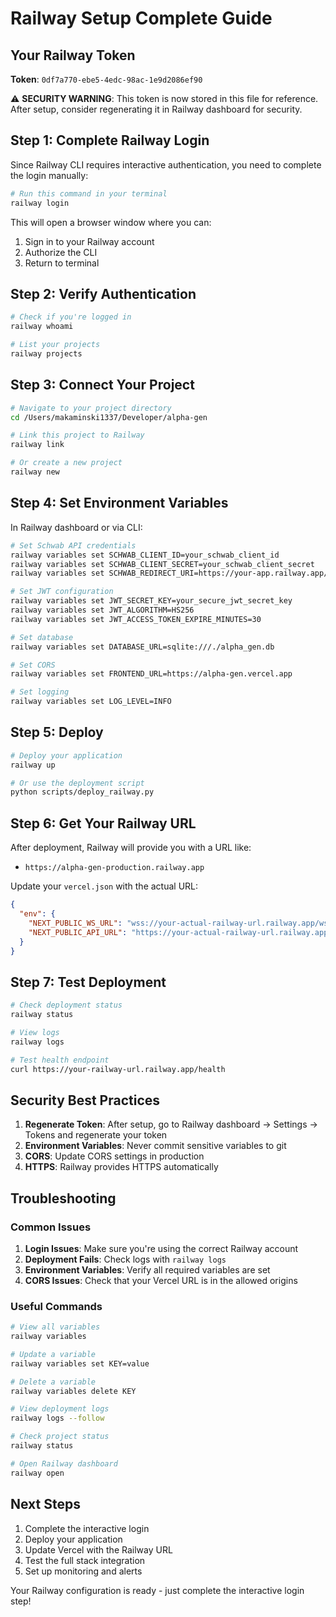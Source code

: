 # Railway Setup Complete Guide

## Your Railway Token
**Token**: `0df7a770-ebe5-4edc-98ac-1e9d2086ef90`

⚠️ **SECURITY WARNING**: This token is now stored in this file for reference. After setup, consider regenerating it in Railway dashboard for security.

## Step 1: Complete Railway Login

Since Railway CLI requires interactive authentication, you need to complete the login manually:

```bash
# Run this command in your terminal
railway login
```

This will open a browser window where you can:
1. Sign in to your Railway account
2. Authorize the CLI
3. Return to terminal

## Step 2: Verify Authentication

```bash
# Check if you're logged in
railway whoami

# List your projects
railway projects
```

## Step 3: Connect Your Project

```bash
# Navigate to your project directory
cd /Users/makaminski1337/Developer/alpha-gen

# Link this project to Railway
railway link

# Or create a new project
railway new
```

## Step 4: Set Environment Variables

In Railway dashboard or via CLI:

```bash
# Set Schwab API credentials
railway variables set SCHWAB_CLIENT_ID=your_schwab_client_id
railway variables set SCHWAB_CLIENT_SECRET=your_schwab_client_secret
railway variables set SCHWAB_REDIRECT_URI=https://your-app.railway.app/auth/callback

# Set JWT configuration
railway variables set JWT_SECRET_KEY=your_secure_jwt_secret_key
railway variables set JWT_ALGORITHM=HS256
railway variables set JWT_ACCESS_TOKEN_EXPIRE_MINUTES=30

# Set database
railway variables set DATABASE_URL=sqlite:///./alpha_gen.db

# Set CORS
railway variables set FRONTEND_URL=https://alpha-gen.vercel.app

# Set logging
railway variables set LOG_LEVEL=INFO
```

## Step 5: Deploy

```bash
# Deploy your application
railway up

# Or use the deployment script
python scripts/deploy_railway.py
```

## Step 6: Get Your Railway URL

After deployment, Railway will provide you with a URL like:
- `https://alpha-gen-production.railway.app`

Update your `vercel.json` with the actual URL:

```json
{
  "env": {
    "NEXT_PUBLIC_WS_URL": "wss://your-actual-railway-url.railway.app/ws/market-data",
    "NEXT_PUBLIC_API_URL": "https://your-actual-railway-url.railway.app"
  }
}
```

## Step 7: Test Deployment

```bash
# Check deployment status
railway status

# View logs
railway logs

# Test health endpoint
curl https://your-railway-url.railway.app/health
```

## Security Best Practices

1. **Regenerate Token**: After setup, go to Railway dashboard → Settings → Tokens and regenerate your token
2. **Environment Variables**: Never commit sensitive variables to git
3. **CORS**: Update CORS settings in production
4. **HTTPS**: Railway provides HTTPS automatically

## Troubleshooting

### Common Issues

1. **Login Issues**: Make sure you're using the correct Railway account
2. **Deployment Fails**: Check logs with `railway logs`
3. **Environment Variables**: Verify all required variables are set
4. **CORS Issues**: Check that your Vercel URL is in the allowed origins

### Useful Commands

```bash
# View all variables
railway variables

# Update a variable
railway variables set KEY=value

# Delete a variable
railway variables delete KEY

# View deployment logs
railway logs --follow

# Check project status
railway status

# Open Railway dashboard
railway open
```

## Next Steps

1. Complete the interactive login
2. Deploy your application
3. Update Vercel with the Railway URL
4. Test the full stack integration
5. Set up monitoring and alerts

Your Railway configuration is ready - just complete the interactive login step!

